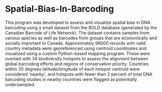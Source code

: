 # Spatial-Bias-In-Barcoding
This program was developed to assess and visualize spatial bias in DNA barcoding using a small dataset from the BOLD database (generated by the Canadian Barcode of Life Network). 
The dataset contains samples from various species as well as barcodes from groups that are economically and socially important to Canada. Approximately 98000 records with valid country metadata were georeferenced using centroid coordinates and visualized using a custom Python-based mapping program.
These were overlaid with 34 biodiversity hotspots to assess the alignment between global barcoding efforts and regions of conservation priority.
Countries within 20 degrees latitude/longitude of each hotspot centroid were considered 'nearby', and hotspots with fewer than 2 percent of total DNA barcoding studies in nearby countries were flagged as potentially undersampled.
